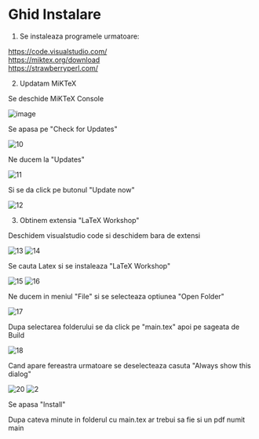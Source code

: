 # Ghid Instalare
1) Se instaleaza programele urmatoare:

https://code.visualstudio.com/ <br />
https://miktex.org/download <br />
https://strawberryperl.com/

2) Updatam MiKTeX

Se deschide MiKTeX Console

![image](https://user-images.githubusercontent.com/111320815/188312697-68cc0079-9a1c-48fd-8931-8ef008d1c8b5.png)

Se apasa pe "Check for Updates"

![10](https://user-images.githubusercontent.com/111320815/188313023-063efc88-6531-4c89-86ec-36250f8d16cd.png)

Ne ducem la "Updates"

![11](https://user-images.githubusercontent.com/111320815/188313034-38e27d5e-7f74-42c7-aa01-decd88c9dce4.png)

Si se da click pe butonul "Update now"

![12](https://user-images.githubusercontent.com/111320815/188313132-2f3ec9bc-0e00-41e7-9fff-ad563248f34d.png)

3) Obtinem extensia "LaTeX Workshop"

Deschidem visualstudio code si deschidem bara de extensi

![13](https://user-images.githubusercontent.com/111320815/188313382-6b61f630-19a1-4144-a289-7d53eedbf038.png)
![14](https://user-images.githubusercontent.com/111320815/188313428-50a9e6fc-e8c9-4bdd-a071-a8676a0b7d9f.png)

Se cauta Latex si se instaleaza "LaTeX Workshop"

![15](https://user-images.githubusercontent.com/111320815/188313615-ce2b4677-59f7-4158-ae18-e7f9fabee7eb.png)
![16](https://user-images.githubusercontent.com/111320815/188313623-a72fc3c6-dcfd-4b2f-b280-56c01423f791.png)

Ne ducem in meniul "File" si se selecteaza optiunea "Open Folder"

![17](https://user-images.githubusercontent.com/111320815/188313744-010de5b1-77f9-42b9-a598-db6d0a15ef24.png)

Dupa selectarea folderului se da click pe "main.tex" apoi pe sageata de Build

![18](https://user-images.githubusercontent.com/111320815/188313895-db34ea55-9f14-4581-81e2-1a4d30e731bd.png)

Cand apare fereastra urmatoare se deselecteaza casuta "Always show this dialog"

![20](https://user-images.githubusercontent.com/111320815/188314035-fc4de7d1-5516-4079-82ce-3d9a85fa141c.png)
![2](https://user-images.githubusercontent.com/111320815/188314041-f9cc0811-e3d9-453c-ba6e-3acecd79d9be.png)

Se apasa "Install"

Dupa cateva minute in folderul cu main.tex ar trebui sa fie si un pdf numit main
